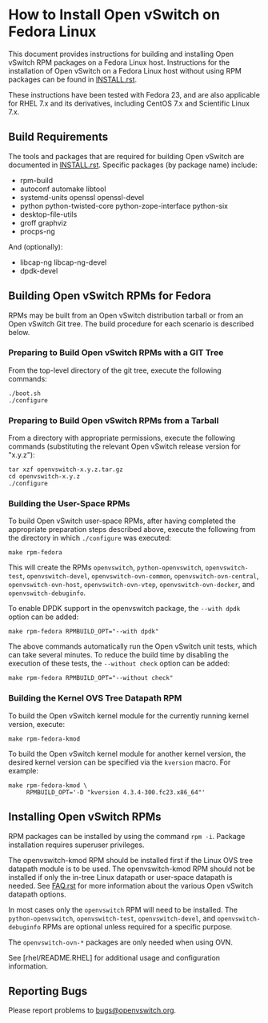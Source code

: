 How to Install Open vSwitch on Fedora Linux
===========================================

This document provides instructions for building and installing Open vSwitch
RPM packages on a Fedora Linux host.  Instructions for the installation of
Open vSwitch on a Fedora Linux host without using RPM packages can be found
in [INSTALL.rst].

These instructions have been tested with Fedora 23, and are also applicable
for RHEL 7.x and its derivatives, including CentOS 7.x and Scientific Linux
7.x.

Build Requirements
------------------
The tools and packages that are required for building Open vSwitch are
documented in [INSTALL.rst]. Specific packages (by package name) include:

  - rpm-build
  - autoconf automake libtool
  - systemd-units openssl openssl-devel
  - python python-twisted-core python-zope-interface python-six
  - desktop-file-utils
  - groff graphviz
  - procps-ng

And (optionally):

  - libcap-ng libcap-ng-devel
  - dpdk-devel

Building Open vSwitch RPMs for Fedora
-------------------------------------

RPMs may be built from an Open vSwitch distribution tarball or from an
Open vSwitch Git tree. The build procedure for each scenario is described
below.

### Preparing to Build Open vSwitch RPMs with a GIT Tree
From the top-level directory of the git tree, execute the following
commands:

```
./boot.sh
./configure
```

### Preparing to Build Open vSwitch RPMs from a Tarball
From a directory with appropriate permissions, execute the following commands
(substituting the relevant Open vSwitch release version for "x.y.z"):

```
tar xzf openvswitch-x.y.z.tar.gz
cd openvswitch-x.y.z
./configure
```

### Building the User-Space RPMs
To build Open vSwitch user-space RPMs, after having completed the appropriate
preparation steps described above, execute the following from the directory
in which `./configure` was executed:

```
make rpm-fedora
```

This will create the RPMs `openvswitch`, `python-openvswitch`,
`openvswitch-test`, `openvswitch-devel`, `openvswitch-ovn-common`,
`openvswitch-ovn-central`, `openvswitch-ovn-host`, `openvswitch-ovn-vtep`,
`openvswitch-ovn-docker`, and `openvswitch-debuginfo`.

To enable DPDK support in the openvswitch package,
the `--with dpdk` option can be added:

```
make rpm-fedora RPMBUILD_OPT="--with dpdk"
```

The above commands automatically run the Open vSwitch unit tests,
which can take several minutes.  To reduce the build time by
disabling the execution of these tests, the `--without check`
option can be added:

```
make rpm-fedora RPMBUILD_OPT="--without check"
```

### Building the Kernel OVS Tree Datapath RPM
To build the Open vSwitch kernel module for the currently running
kernel version, execute:

```
make rpm-fedora-kmod
```

To build the Open vSwitch kernel module for another kernel version,
the desired kernel version can be specified via the `kversion` macro.
For example:

```
make rpm-fedora-kmod \
     RPMBUILD_OPT='-D "kversion 4.3.4-300.fc23.x86_64"'
```

Installing Open vSwitch RPMs
----------------------------
RPM packages can be installed by using the command `rpm -i`. Package
installation requires superuser privileges.

The openvswitch-kmod RPM should be installed first if the Linux OVS tree datapath
module is to be used. The openvswitch-kmod RPM should not be installed if
only the in-tree Linux datapath or user-space datapath is needed. See [FAQ.rst]
for more information about the various Open vSwitch datapath options.

In most cases only the `openvswitch` RPM will need to be installed. The
`python-openvswitch`, `openvswitch-test`, `openvswitch-devel`, and
`openvswitch-debuginfo` RPMs are optional unless required for a specific
purpose.

The `openvswitch-ovn-*` packages are only needed when using OVN.

See [rhel/README.RHEL] for additional usage and configuration information.

Reporting Bugs
--------------

Please report problems to bugs@openvswitch.org.

[INSTALL.rst]:INSTALL.rst
[FAQ.rst]:FAQ.rst
[README.RHEL]:rhel/README.RHEL
